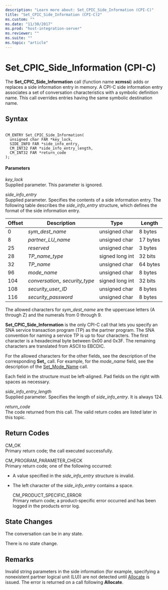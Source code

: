 ```yaml
---
description: "Learn more about: Set_CPIC_Side_Information (CPI-C)"
title: "Set_CPIC_Side_Information (CPI-C)2"
ms.custom: ""
ms.date: "11/30/2017"
ms.prod: "host-integration-server"
ms.reviewer: ""
ms.suite: ""
ms.topic: "article"
---
```

# Set_CPIC_Side_Information (CPI-C)
The **Set_CPIC_Side_Information** call (function name **xcmssi**) adds or replaces a side information entry in memory. A CPI-C side information entry associates a set of conversation characteristics with a symbolic definition name. This call overrides entries having the same symbolic destination name.  
  
## Syntax  
  
```  
  
CM_ENTRY Set_CPIC_Side_Information(   
  unsigned char FAR *key_lock,             
  SIDE_INFO FAR *side_info_entry,          
  CM_INT32 FAR *side_info_entry_length,    
  CM_INT32 FAR *return_code                
);  
```  
  
#### Parameters  
 *key_lock*  
 Supplied parameter. This parameter is ignored.  
  
 *side_info_entry*  
 Supplied parameter. Specifies the contents of a side information entry. The following table describes the *side_info_entry* structure, which defines the format of the side information entry.  
  
|Offset|Description|Type|Length|  
|------------|-----------------|----------|------------|  
|0|*sym_dest_name*|unsigned char|8 bytes|  
|8|*partner_LU_name*|unsigned char|17 bytes|  
|25|*reserved*|unsigned char|3 bytes|  
|28|*TP_name_type*|signed long int|32 bits|  
|32|*TP_name*|unsigned char|64 bytes|  
|96|*mode_name*|unsigned char|8 bytes|  
|104|*conversation_ security_type*|signed long int|32 bits|  
|108|*security_user_ID*|unsigned char|8 bytes|  
|116|*security_password*|unsigned char|8 bytes|  
  
 The allowed characters for *sym_dest_name* are the uppercase letters (A through Z) and the numerals from 0 through 9.  
  
 **Set_CPIC_Side_Information** is the only CPI-C call that lets you specify an SNA service transaction program (TP) as the partner program. The SNA convention for naming a service TP is up to four characters. The first character is a hexadecimal byte between 0x00 and 0x3F. The remaining characters are translated from ASCII to EBCDIC.  
  
 For the allowed characters for the other fields, see the description of the corresponding **Set_** call. For example, for the *mode_name* field, see the description of the [Set_Mode_Name](../core/set-mode-name-cpi-c-2.md) call.  
  
 Each field in the structure must be left-aligned. Pad fields on the right with spaces as necessary.  
  
 *side_info_entry_length*  
 Supplied parameter. Specifies the length of *side_info_entry*. It is always 124.  
  
 *return_code*  
 The code returned from this call. The valid return codes are listed later in this topic.  
  
## Return Codes  
 CM_OK  
 Primary return code; the call executed successfully.  
  
 CM_PROGRAM_PARAMETER_CHECK  
 Primary return code; one of the following occurred:  
  
- A value specified in the *side_info_entry* structure is invalid.  
  
- The left character of the *side_info_entry* contains a space.  
  
  CM_PRODUCT_SPECIFIC_ERROR  
  Primary return code; a product-specific error occurred and has been logged in the products error log.  
  
## State Changes  
 The conversation can be in any state.  
  
 There is no state change.  
  
## Remarks  
 Invalid string parameters in the side information (for example, specifying a nonexistent partner logical unit (LU)) are not detected until [Allocate](../core/allocate-cpi-c-2.md) is issued. The error is returned on a call following **Allocate**.
